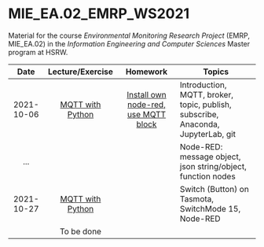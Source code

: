 # MIE_EA.02_EMRP_WS2021

Material for the course _Environmental Monitoring Research Project_ (EMRP, MIE_EA.02) in the _Information Engineering and Computer Sciences_ Master program at HSRW.

|    Date    | Lecture/Exercise |                                                                          Homework                                                                         | Topics                                                                         |
|:----------:|:----------------:|:---------------------------------------------------------------------------------------------------------------------------------------------------------:|--------------------------------------------------------------------------------|
| 2021-10-06 | [MQTT with Python](https://github.com/rolfbecker/MIE_EA.02_EMRP_WS2021/tree/main/0101_MQTT/0104_Python_Publish_Subscribe)                 | [Install own node-red, use MQTT block](https://github.com/rolfbecker/MIE_EA.02_EMRP_WS2021/blob/main/0101_MQTT/0104_Python_Publish_Subscribe/Homework.md) | Introduction, MQTT, broker, topic, publish, subscribe, Anaconda, JupyterLab, git  |
| ... |                  |                                                                                                                                                           | Node-RED: message object, json string/object, function nodes                                         |
| 2021-10-27 | [MQTT with Python](https://github.com/rolfbecker/MIE_EA.02_EMRP_WS2021/tree/main/0301_Tasmota/)                 |  | Switch (Button) on Tasmota, SwitchMode 15, Node-RED  |
|  |  To be done                |                                                                                                                                                           |                                                                                |
